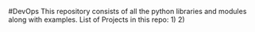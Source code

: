 #DevOps 
This repository consists of all the python libraries and modules along with examples.
List of Projects in this repo:
1)
2)
